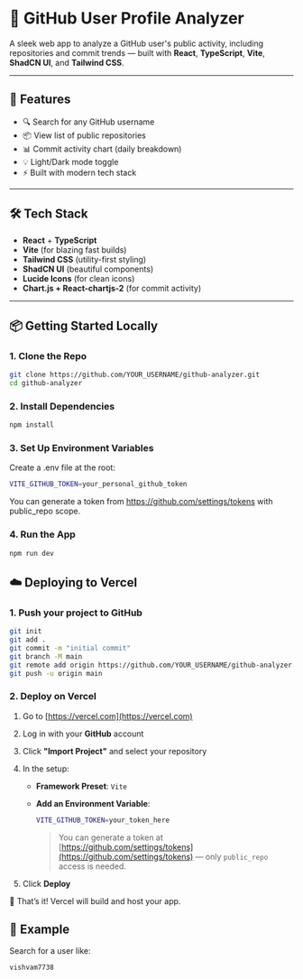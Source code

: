 # 🚀 GitHub User Profile Analyzer

A sleek web app to analyze a GitHub user's public activity, including repositories and commit trends — built with **React**, **TypeScript**, **Vite**, **ShadCN UI**, and **Tailwind CSS**.



---

## 🔧 Features

- 🔍 Search for any GitHub username
- 📦 View list of public repositories
- 📊 Commit activity chart (daily breakdown)
- 💡 Light/Dark mode toggle
- ⚡️ Built with modern tech stack

---

## 🛠 Tech Stack

- **React** + **TypeScript**
- **Vite** (for blazing fast builds)
- **Tailwind CSS** (utility-first styling)
- **ShadCN UI** (beautiful components)
- **Lucide Icons** (for clean icons)
- **Chart.js + React-chartjs-2** (for commit activity)

---

## 📦 Getting Started Locally

### 1. Clone the Repo

```bash
git clone https://github.com/YOUR_USERNAME/github-analyzer.git
cd github-analyzer
```

### 2. Install Dependencies
```bash
npm install
```

### 3. Set Up Environment Variables
   Create a .env file at the root:
```bash
VITE_GITHUB_TOKEN=your_personal_github_token
```
You can generate a token from https://github.com/settings/tokens with public_repo scope.

### 4. Run the App
```bash
npm run dev

```

## ☁️ Deploying to Vercel

### 1. Push your project to GitHub
```bash
git init
git add .
git commit -m "initial commit"
git branch -M main
git remote add origin https://github.com/YOUR_USERNAME/github-analyzer.git
git push -u origin main
```

### 2. Deploy on Vercel

1. Go to [https://vercel.com](https://vercel.com)
2. Log in with your **GitHub** account
3. Click **"Import Project"** and select your repository
4. In the setup:

   -  **Framework Preset**: `Vite`
   
   -  **Add an Environment Variable**:
      ```bash
      VITE_GITHUB_TOKEN=your_token_here
      ```
      > You can generate a token at [https://github.com/settings/tokens](https://github.com/settings/tokens) — only `public_repo` access is needed.

5. Click **Deploy**

🎉 That’s it! Vercel will build and host your app.

## 📸 Example
Search for a user like:

```bash
vishvam7738
```





